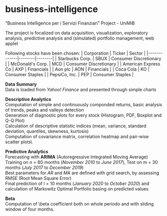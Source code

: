 # business-intelligence
"Business Intelligence per i Servizi Finanziari" Project - UniMiB

The project is focalized on data acquisition, visualization, exploratory analysis, predictive analysis and (simulated) portfolio management, web applet

Following stocks have been chosen:
| Corporation | Ticker | Sector |
|-------------|--------|--------|
| Starbucks Corp. | SBUX | Consumer Discretionary |
| McDonald's Corp. | MCD | Consumer Discretionary |
| American Express Co | AXP | Financials |
| Aon plc | AON | Financials |
| Coca Cola | KO | Consumer Staples |
| PepsiCo, Inc. | PEP | Consumer Staples |

**Data Summary**\
Data is loaded from _Yahoo! Finance_ and presented through simple charts

**Descriptive Analytics**\
Computation of simple and continuously componded returns, basic analysis of trends, peaks and valleys detection\
Generation of diagnostic plots for every stock (Histogram, PDF, Boxplot and Q-Q Plot)\
Calculation of descriptive statistic indices (mean, variance, standard deviation, quantiles, skewness, kurtosis)\
Computation of covariance matrix, correlation heatmap and pair-wise scatter plots\

**Predictive Analytics**\
Forecasting with **ARIMA** (Autoregressive Integrated Moving Average)\
Training on n = 80 months (_November 2010_ to _June 2017_), Test on m = 30 months (_July 2017_ to _December 2019_)\
Best parameters for _AR_ and _MA_ are defined with grid search, by assessing RMSE (Root Mean Square Error)\
Final prediction of l = 10 months (_January 2020_ to _October 2020_) and calculation of Markowitz Optimal Portfolio basing on predicted values

**Beta**\
Computation of \beta coefficient both on whole periodo and with sliding window of four months.
